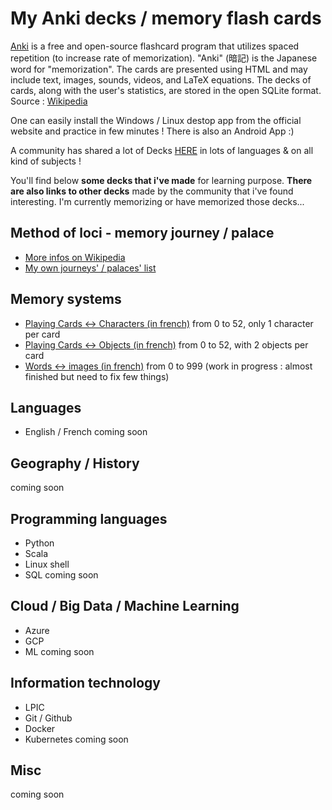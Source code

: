 # My Anki decks / memory flash cards


[Anki](https://apps.ankiweb.net/) is a free and open-source flashcard program that utilizes spaced repetition (to increase rate of memorization). "Anki" (暗記) is the Japanese word for "memorization". The cards are presented using HTML and may include text, images, sounds, videos, and LaTeX equations. The decks of cards, along with the user's statistics, are stored in the open SQLite format. Source : [Wikipedia](https://en.wikipedia.org/wiki/Anki_(software))

One can easily install the Windows / Linux destop app from the official website and practice in few minutes ! There is also an Android App :)

A community has shared a lot of Decks [HERE](https://ankiweb.net/decks/) in lots of languages & on all kind of subjects !

You'll find below __some decks that i've made__ for learning purpose. __There are also links to other decks__ made by the community that i've found interesting. I'm currently memorizing or have memorized those decks...

## Method of loci - memory journey / palace
* [More infos on Wikipedia](https://en.wikipedia.org/wiki/Method_of_loci)
* [My own journeys' / palaces' list](https://github.com/obrunet/Anki_decks_-_memory_cards/blob/master/Palaces.md) 

## Memory systems
- [Playing Cards <-> Characters (in french)](https://github.com/obrunet/Anki_decks_-_memory_cards/blob/master/01.My_own_decks/Cartes%20Personnages.apkg) from 0 to 52, only 1 character per card
- [Playing Cards <-> Objects (in french)](https://github.com/obrunet/Anki_decks_-_memory_cards/blob/master/01.My_own_decks/Cartes%20Objet.apkg) from 0 to 52, with 2 objects per card
- [Words <-> images (in french)](https://github.com/obrunet/Anki_decks_-_memory_cards/blob/master/00.Memory%20systems/System%20words%20_-_%20images.apkg) from 0 to 999 (work in progress : almost finished but need to fix few things)

## Languages
- English / French
coming soon

## Geography / History
coming soon

## Programming languages
 - Python
 - Scala
 - Linux shell
 - SQL
 coming soon
 
 ## Cloud / Big Data / Machine Learning
- Azure
- GCP
- ML
coming soon
 
 ## Information technology
- LPIC
- Git / Github
- Docker
- Kubernetes
coming soon

## Misc
coming soon


